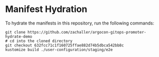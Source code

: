 # Manifest Hydration

To hydrate the manifests in this repository, run the following commands:

```shell
git clone https://github.com/zachaller/argocon-gitops-promoter-hydrate-demo
# cd into the cloned directory
git checkout 632fcc71c1f160725ffae882d74b5dbca542bb8c
kustomize build ./user-configuration/staging/e2e
```
